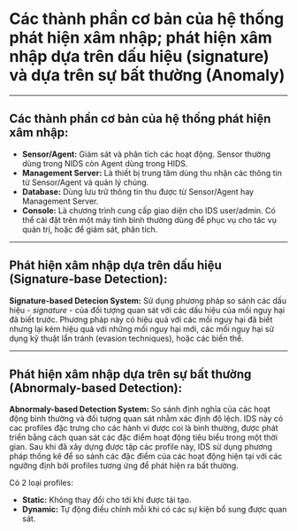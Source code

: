 # Các thành phần cơ bản của hệ thống phát hiện xâm nhập; phát hiện xâm nhập dựa trên dấu hiệu (signature) và dựa trên sự bất thường (Anomaly)

---

## Các thành phần cơ bản của hệ thống phát hiện xâm nhập:

- **Sensor/Agent:** Giám sát và phân tích các hoạt động. Sensor thường dùng trong NIDS còn Agent dùng trong HIDS.
- **Management Server:** Là thiết bị trung tâm dùng thu nhận các thông tin từ Sensor/Agent và quản lý chúng.
- **Database:** Dùng lưu trữ thông tin thu được từ Sensor/Agent hay Management Server.
- **Console:** Là chương trình cung cấp giao diện cho IDS user/admin. Có thể cài đặt trên một máy tính bình thường dùng để phục vụ cho tác vụ quản trị, hoặc để giám sát, phân tích.

---

## Phát hiện xâm nhập dựa trên dấu hiệu (Signature-base Detection):

**Signature-based Detecion System:** Sử dụng phương pháp so sánh các dấu hiệu - *signature* - của đối tượng quan sát với các dấu hiệu của mối nguy hại đã biết trước. Phương pháp này có hiệu quả với các mối nguy hại đã biết nhưng lại kém hiệu quả với những mối nguy hại mới, các mối nguy hại sử dụng kỹ thuật lẩn tránh (evasion techniques), hoặc các biến thể.

---

## Phát hiện xâm nhập dựa trên sự bất thường (Abnormaly-based Detection):

**Abnormaly-based Detection System:** So sánh định nghĩa của các hoạt động bình thường và đối tượng quan sát nhằm xác định độ lệch. IDS này có cac profiles đặc trưng cho các hành vi được coi là bình thường, được phát triển bằng cách quan sát các đặc điểm hoạt động tiêu biểu trong một thời gian. Sau khi đã xây dựng được tập các profile này, IDS sử dụng phương pháp thống kê để so sánh các đặc điểm của các hoạt động hiện tại với các ngưỡng định bởi profiles tương ứng để phát hiện ra bất thường.

Có 2 loại profiles:

- **Static:** Không thay đổi cho tới khi được tái tạo.
- **Dynamic:** Tự động điều chỉnh mỗi khi có các sự kiện bổ sung được quan sát.
